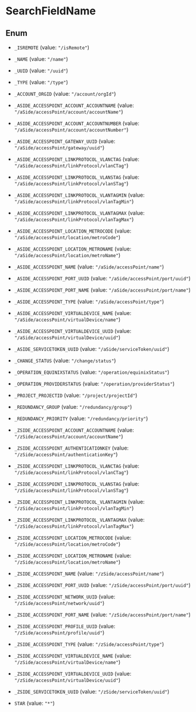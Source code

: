 

# SearchFieldName

## Enum


* `_ISREMOTE` (value: `"/isRemote"`)

* `_NAME` (value: `"/name"`)

* `_UUID` (value: `"/uuid"`)

* `_TYPE` (value: `"/type"`)

* `_ACCOUNT_ORGID` (value: `"/account/orgId"`)

* `_ASIDE_ACCESSPOINT_ACCOUNT_ACCOUNTNAME` (value: `"/aSide/accessPoint/account/accountName"`)

* `_ASIDE_ACCESSPOINT_ACCOUNT_ACCOUNTNUMBER` (value: `"/aSide/accessPoint/account/accountNumber"`)

* `_ASIDE_ACCESSPOINT_GATEWAY_UUID` (value: `"/aSide/accessPoint/gateway/uuid"`)

* `_ASIDE_ACCESSPOINT_LINKPROTOCOL_VLANCTAG` (value: `"/aSide/accessPoint/linkProtocol/vlanCTag"`)

* `_ASIDE_ACCESSPOINT_LINKPROTOCOL_VLANSTAG` (value: `"/aSide/accessPoint/linkProtocol/vlanSTag"`)

* `_ASIDE_ACCESSPOINT_LINKPROTOCOL_VLANTAGMIN` (value: `"/aSide/accessPoint/linkProtocol/vlanTagMin"`)

* `_ASIDE_ACCESSPOINT_LINKPROTOCOL_VLANTAGMAX` (value: `"/aSide/accessPoint/linkProtocol/vlanTagMax"`)

* `_ASIDE_ACCESSPOINT_LOCATION_METROCODE` (value: `"/aSide/accessPoint/location/metroCode"`)

* `_ASIDE_ACCESSPOINT_LOCATION_METRONAME` (value: `"/aSide/accessPoint/location/metroName"`)

* `_ASIDE_ACCESSPOINT_NAME` (value: `"/aSide/accessPoint/name"`)

* `_ASIDE_ACCESSPOINT_PORT_UUID` (value: `"/aSide/accessPoint/port/uuid"`)

* `_ASIDE_ACCESSPOINT_PORT_NAME` (value: `"/aSide/accessPoint/port/name"`)

* `_ASIDE_ACCESSPOINT_TYPE` (value: `"/aSide/accessPoint/type"`)

* `_ASIDE_ACCESSPOINT_VIRTUALDEVICE_NAME` (value: `"/aSide/accessPoint/virtualDevice/name"`)

* `_ASIDE_ACCESSPOINT_VIRTUALDEVICE_UUID` (value: `"/aSide/accessPoint/virtualDevice/uuid"`)

* `_ASIDE_SERVICETOKEN_UUID` (value: `"/aSide/serviceToken/uuid"`)

* `_CHANGE_STATUS` (value: `"/change/status"`)

* `_OPERATION_EQUINIXSTATUS` (value: `"/operation/equinixStatus"`)

* `_OPERATION_PROVIDERSTATUS` (value: `"/operation/providerStatus"`)

* `_PROJECT_PROJECTID` (value: `"/project/projectId"`)

* `_REDUNDANCY_GROUP` (value: `"/redundancy/group"`)

* `_REDUNDANCY_PRIORITY` (value: `"/redundancy/priority"`)

* `_ZSIDE_ACCESSPOINT_ACCOUNT_ACCOUNTNAME` (value: `"/zSide/accessPoint/account/accountName"`)

* `_ZSIDE_ACCESSPOINT_AUTHENTICATIONKEY` (value: `"/zSide/accessPoint/authenticationKey"`)

* `_ZSIDE_ACCESSPOINT_LINKPROTOCOL_VLANCTAG` (value: `"/zSide/accessPoint/linkProtocol/vlanCTag"`)

* `_ZSIDE_ACCESSPOINT_LINKPROTOCOL_VLANSTAG` (value: `"/zSide/accessPoint/linkProtocol/vlanSTag"`)

* `_ZSIDE_ACCESSPOINT_LINKPROTOCOL_VLANTAGMIN` (value: `"/zSide/accessPoint/linkProtocol/vlanTagMin"`)

* `_ZSIDE_ACCESSPOINT_LINKPROTOCOL_VLANTAGMAX` (value: `"/zSide/accessPoint/linkProtocol/vlanTagMax"`)

* `_ZSIDE_ACCESSPOINT_LOCATION_METROCODE` (value: `"/zSide/accessPoint/location/metroCode"`)

* `_ZSIDE_ACCESSPOINT_LOCATION_METRONAME` (value: `"/zSide/accessPoint/location/metroName"`)

* `_ZSIDE_ACCESSPOINT_NAME` (value: `"/zSide/accessPoint/name"`)

* `_ZSIDE_ACCESSPOINT_PORT_UUID` (value: `"/zSide/accessPoint/port/uuid"`)

* `_ZSIDE_ACCESSPOINT_NETWORK_UUID` (value: `"/zSide/accessPoint/network/uuid"`)

* `_ZSIDE_ACCESSPOINT_PORT_NAME` (value: `"/zSide/accessPoint/port/name"`)

* `_ZSIDE_ACCESSPOINT_PROFILE_UUID` (value: `"/zSide/accessPoint/profile/uuid"`)

* `_ZSIDE_ACCESSPOINT_TYPE` (value: `"/zSide/accessPoint/type"`)

* `_ZSIDE_ACCESSPOINT_VIRTUALDEVICE_NAME` (value: `"/zSide/accessPoint/virtualDevice/name"`)

* `_ZSIDE_ACCESSPOINT_VIRTUALDEVICE_UUID` (value: `"/zSide/accessPoint/virtualDevice/uuid"`)

* `_ZSIDE_SERVICETOKEN_UUID` (value: `"/zSide/serviceToken/uuid"`)

* `STAR` (value: `"*"`)



